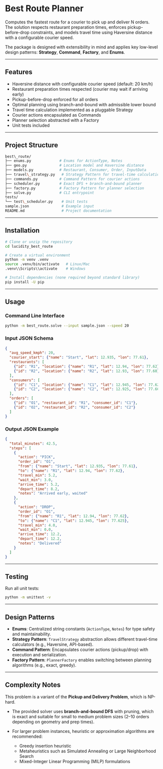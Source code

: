 # Best Route Planner

Computes the fastest route for a courier to pick up and deliver N orders.  
The solution respects restaurant preparation times, enforces pickup-before-drop constraints, and models travel time using Haversine distance with a configurable courier speed.

The package is designed with extensibility in mind and applies key low-level design patterns: **Strategy**, **Command**, **Factory**, and **Enums**.

---

## Features

- Haversine distance with configurable courier speed (default: 20 km/h)
- Restaurant preparation times respected (courier may wait if arriving early)
- Pickup-before-drop enforced for all orders
- Optimal planning using branch-and-bound with admissible lower bound
- Travel time calculation implemented as a pluggable Strategy
- Courier actions encapsulated as Commands
- Planner selection abstracted with a Factory
- Unit tests included

---

## Project Structure

```bash
best\_route/
├── enums.py             # Enums for ActionType, Notes
├── geo.py               # Location model and Haversine distance
├── models.py            # Restaurant, Consumer, Order, InputData
├── travel\_strategy.py   # Strategy Pattern for travel-time calculation
├── commands.py          # Command Pattern for courier actions
├── scheduler.py         # Exact DFS + branch-and-bound planner
├── factory.py           # Factory Pattern for planner selection
├── solve.py             # CLI entrypoint
tests/
└── test\_scheduler.py    # Unit tests
sample.json               # Example input
README.md                 # Project documentation
```

---

## Installation

```bash
# Clone or unzip the repository
cd lucidity_best_route

# Create a virtual environment
python -m venv .venv
source .venv/bin/activate   # Linux/Mac
.venv\\Scripts\\activate    # Windows

# Install dependencies (none required beyond standard library)
pip install -U pip
```

---

## Usage

### Command Line Interface

```bash
python -m best_route.solve --input sample.json --speed 20
```

### Input JSON Schema

```json
{
  "avg_speed_kmph": 20,
  "courier_start": {"name": "Start", "lat": 12.935, "lon": 77.61},
  "restaurants": [
    {"id": "R1", "location": {"name": "R1", "lat": 12.94, "lon": 77.62}, "prep_time_min": 12},
    {"id": "R2", "location": {"name": "R2", "lat": 12.93, "lon": 77.60}, "prep_time_min": 8}
  ],
  "consumers": [
    {"id": "C1", "location": {"name": "C1", "lat": 12.945, "lon": 77.625}},
    {"id": "C2", "location": {"name": "C2", "lat": 12.925, "lon": 77.605}}
  ],
  "orders": [
    {"id": "O1", "restaurant_id": "R1", "consumer_id": "C1"},
    {"id": "O2", "restaurant_id": "R2", "consumer_id": "C2"}
  ]
}
```

### Output JSON Example

```json
{
  "total_minutes": 42.5,
  "steps": [
    {
      "action": "PICK",
      "order_id": "O1",
      "from": {"name": "Start", "lat": 12.935, "lon": 77.61},
      "to": {"name": "R1", "lat": 12.94, "lon": 77.62},
      "travel_min": 5.2,
      "wait_min": 3.0,
      "arrive_time": 5.2,
      "depart_time": 8.2,
      "notes": "Arrived early, waited"
    },
    {
      "action": "DROP",
      "order_id": "O1",
      "from": {"name": "R1", "lat": 12.94, "lon": 77.62},
      "to": {"name": "C1", "lat": 12.945, "lon": 77.625},
      "travel_min": 4.0,
      "wait_min": 0.0,
      "arrive_time": 12.2,
      "depart_time": 12.2,
      "notes": "Delivered"
    }
  ]
}
```

---

## Testing

Run all unit tests:

```bash
python -m unittest -v
```

---

## Design Patterns

* **Enums**: Centralized string constants (`ActionType`, `Notes`) for type safety and maintainability.
* **Strategy Pattern**: `TravelStrategy` abstraction allows different travel-time calculators (e.g., Haversine, API-based).
* **Command Pattern**: Encapsulates courier actions (pickup/drop) with execution and serialization.
* **Factory Pattern**: `PlannerFactory` enables switching between planning algorithms (e.g., exact, greedy).

---

## Complexity Notes

This problem is a variant of the **Pickup and Delivery Problem**, which is NP-hard.

* The provided solver uses **branch-and-bound DFS** with pruning, which is exact and suitable for small to medium problem sizes (2–10 orders depending on geometry and prep times).
* For larger problem instances, heuristic or approximation algorithms are recommended:

  * Greedy insertion heuristic
  * Metaheuristics such as Simulated Annealing or Large Neighborhood Search
  * Mixed-Integer Linear Programming (MILP) formulations
